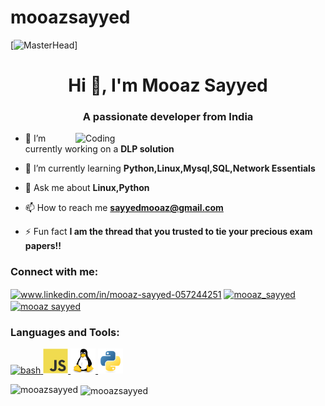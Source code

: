 # mooazsayyed
[![MasterHead](https://camo.githubusercontent.com/f1c0fc76d120f760664938edd8e1818f9d407b03f8ce7d306e12094d8853b6a0/687474703a2f2f692e696d6775722e636f6d2f6337476d414a662e706e67)]
<h1 align="center">Hi 👋, I'm Mooaz Sayyed</h1>
<h3 align="center">A passionate developer from India</h3>
<img align="right" alt="Coding" width="400" src="https://media.giphy.com/media/qgQUggAC3Pfv687qPC/giphy.gif" >

- 🔭 I’m currently working on a **DLP solution**

- 🌱 I’m currently learning **Python,Linux,Mysql,SQL,Network Essentials**

- 💬 Ask me about **Linux,Python**

- 📫 How to reach me **sayyedmooaz@gmail.com**

- ⚡ Fun fact **I am the thread that you trusted to tie your precious exam papers!!**

<h3 align="left">Connect with me:</h3>
<p align="left">
<a href="https://linkedin.com/in/www.linkedin.com/in/mooaz-sayyed-057244251" target="blank"><img align="center" src="https://raw.githubusercontent.com/rahuldkjain/github-profile-readme-generator/master/src/images/icons/Social/linked-in-alt.svg" alt="www.linkedin.com/in/mooaz-sayyed-057244251" height="30" width="40" /></a>
<a href="https://instagram.com/mooaz_sayyed" target="blank"><img align="center" src="https://raw.githubusercontent.com/rahuldkjain/github-profile-readme-generator/master/src/images/icons/Social/instagram.svg" alt="mooaz_sayyed" height="30" width="40" /></a>
<a href="https://www.hackerrank.com/mooaz sayyed" target="blank"><img align="center" src="https://raw.githubusercontent.com/rahuldkjain/github-profile-readme-generator/master/src/images/icons/Social/hackerrank.svg" alt="mooaz sayyed" height="30" width="40" /></a>
</p>

<h3 align="left">Languages and Tools:</h3>
<p align="left"> <a href="https://www.gnu.org/software/bash/" target="_blank" rel="noreferrer"> <img src="https://www.vectorlogo.zone/logos/gnu_bash/gnu_bash-icon.svg" alt="bash" width="40" height="40"/> </a> <a href="https://developer.mozilla.org/en-US/docs/Web/JavaScript" target="_blank" rel="noreferrer"> <img src="https://raw.githubusercontent.com/devicons/devicon/master/icons/javascript/javascript-original.svg" alt="javascript" width="40" height="40"/> </a> <a href="https://www.linux.org/" target="_blank" rel="noreferrer"> <img src="https://raw.githubusercontent.com/devicons/devicon/master/icons/linux/linux-original.svg" alt="linux" width="40" height="40"/> </a> <a href="https://www.python.org" target="_blank" rel="noreferrer"> <img src="https://raw.githubusercontent.com/devicons/devicon/master/icons/python/python-original.svg" alt="python" width="40" height="40"/> </a> </p>

<p><img align="left" src="https://github-readme-stats.vercel.app/api/top-langs?username=mooazsayyed&show_icons=true&locale=en&layout=compact" alt="mooazsayyed" /></p>

<p>&nbsp;<img align="center" src="https://github-readme-stats.vercel.app/api?username=mooazsayyed&show_icons=true&locale=en" alt="mooazsayyed" /></p>
